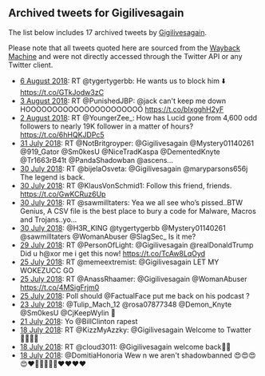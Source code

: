 ## Archived tweets for Gigilivesagain

The list below includes 17 archived tweets by
[Gigilivesagain](https://twitter.com/Gigilivesagain).

Please note that all tweets quoted here are sourced from the
[Wayback Machine](https://web.archive.org) and were not directly accessed through the Twitter API or
any Twitter client.

* [ 6 August 2018](https://web.archive.org/web/20180806032033/https://twitter.com/Gigilivesagain/status/1026307009816145921): RT @tygertygerbb: He wants us to block him ⬇️ https://t.co/GTkJodw3zC <!--1026307009816145921-->
* [ 3 August 2018](https://web.archive.org/web/20180803221540/https://twitter.com/Gigilivesagain/status/1025505507707039744): RT @PunishedJBP: @jack can't keep me down   HOOOOOOOOOOOOOOOOOOOOOO https://t.co/bIxgghH2yF <!--1025505507707039744-->
* [ 2 August 2018](https://web.archive.org/web/20180802140720/https://twitter.com/Gigilivesagain/status/1025020226709016578): RT @YoungerZee_: How has Lucid gone from 4,600 odd followers to nearly 19K follower in a matter of hours? https://t.co/6hHQKJDPc5 <!--1025020226709016578-->
* [31 July 2018](https://web.archive.org/web/20180731153508/https://twitter.com/Gigilivesagain/status/1024317546592235520): RT @NotBritgroyper: @Gigilivesagain @Mystery01140261 @919_Gator @Sm0kesU @NiceTradKaspa @DementedKnyte @Tr1663rB41t @PandaShadowban @ascens… <!--1024317546592235520-->
* [30 July 2018](https://web.archive.org/web/20180730231546/https://twitter.com/Gigilivesagain/status/1024071080875442176): RT @bijelaOsveta: @Gigilivesagain @maryparsons656j The legend is back. <!--1024071080875442176-->
* [30 July 2018](https://web.archive.org/web/20180730230858/https://twitter.com/Gigilivesagain/status/1024069369595289600): RT @KlausVonSchmid1: Follow this friend, friends. https://t.co/GwKCRuz6Up <!--1024069369595289600-->
* [30 July 2018](https://web.archive.org/web/20180730182409/https://twitter.com/Gigilivesagain/status/1023997693155106816): RT @sawmilltaters: Yea we all see who’s pissed..BTW Genius, A CSV file is the best place to bury a code for Malware, Macros and Trojans..yo… <!--1023997693155106816-->
* [30 July 2018](https://web.archive.org/web/20180730012019/https://twitter.com/Gigilivesagain/status/1023740037060423681): @H3R_KING @tygertygerbb @Mystery01140261 @sawmilltaters @WomanAbuser @SlagSec_ Is it me? <!--1023740037060423681-->
* [29 July 2018](https://web.archive.org/web/20180729172256/https://twitter.com/Gigilivesagain/status/1023619899598430208): RT @PersonOfLight: @Gigilivesagain @realDonaldTrump Did u h@xor me i get this now! https://t.co/TcAw8LqOyd <!--1023619899598430208-->
* [25 July 2018](https://web.archive.org/web/20180725190527/https://twitter.com/Gigilivesagain/status/1022196147291484160): RT @memeextremist: @Gigilivesagain LET MY WOKEZUCC GO <!--1022196147291484160-->
* [25 July 2018](https://web.archive.org/web/20180725160343/https://twitter.com/Gigilivesagain/status/1022150412621631489): RT @AnassRhaamer: @Gigilivesagain @WomanAbuser  https://t.co/4MSigFrjm0 <!--1022150412621631489-->
* [25 July 2018](https://web.archive.org/web/20180725001610/https://twitter.com/Gigilivesagain/status/1021910601298108416): Poll should  @FactualFace  put me back on his podcast ? <!--1021910601298108416-->
* [23 July 2018](https://web.archive.org/web/20180723171419/https://twitter.com/Gigilivesagain/status/1021443403978981376): @Tulip_Mach_12 @rosa07877348 @Demon_Knyte @Sm0kesU @CjKeepWylin 👀 <!--1021443403978981376-->
* [21 July 2018](https://web.archive.org/web/20180721153332/https://twitter.com/Gigilivesagain/status/1020693265278951424): Yo @BillClinton rapest <!--1020693265278951424-->
* [18 July 2018](https://web.archive.org/web/20180718210319/https://twitter.com/Gigilivesagain/status/1019689094362771456): RT @KizzMyAzzky: @Gigilivesagain Welcome to Twatter 👌🏻💞💞 <!--1019689094362771456-->
* [18 July 2018](https://web.archive.org/web/20180718174359/https://twitter.com/Gigilivesagain/status/1019638930499514368): RT @cloud3011: @Gigilivesagain welcome back🤗💕 <!--1019638930499514368-->
* [18 July 2018](https://web.archive.org/web/20180718170948/https://twitter.com/Gigilivesagain/status/1019630327977799681): @DomitiaHonoria Wew n we aren't shadowbanned 😍😍😍😍❤️🙋🙋🙋🙋🙋❤️❤️❤️❤️ <!--1019630327977799681-->
